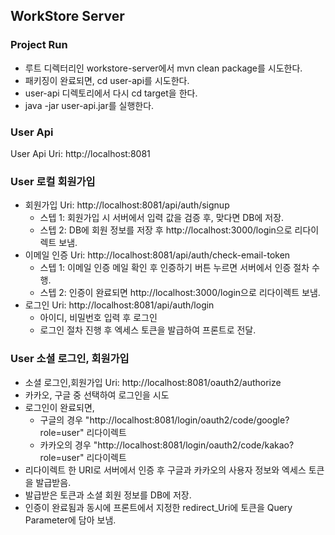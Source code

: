 ## WorkStore Server

### Project Run

- 루트 디렉터리인 workstore-server에서 mvn clean package를 시도한다.
- 패키징이 완료되면, cd user-api를 시도한다.
- user-api 디렉토리에서 다시 cd target을 한다.
- java -jar user-api.jar를 실행한다.

### User Api

User Api Uri: http://localhost:8081

### User 로컬 회원가입

- 회원가입 Uri: http://localhost:8081/api/auth/signup
  - 스텝 1: 회원가입 시 서버에서 입력 값을 검증 후, 맞다면 DB에 저장.
  - 스텝 2: DB에 회원 정보를 저장 후 http://localhost:3000/login으로 리다이렉트 보냄.
- 이메일 인증 Uri: http://localhost:8081/api/auth/check-email-token
  - 스텝 1: 이메일 인증 메일 확인 후 인증하기 버튼 누르면 서버에서 인증 절차 수행.
  - 스텝 2: 인증이 완료되면 http://localhost:3000/login으로 리다이렉트 보냄.
- 로그인 Uri: http://localhost:8081/api/auth/login
  - 아이디, 비밀번호 입력 후 로그인
  - 로그인 절차 진행 후 엑세스 토큰을 발급하여 프론트로 전달.
  
### User 소셜 로그인, 회원가입

- 소셜 로그인,회원가입 Uri: http://localhost:8081/oauth2/authorize
- 카카오, 구글 중 선택하여 로그인을 시도
- 로그인이 완료되면,
  - 구글의 경우 "http://localhost:8081/login/oauth2/code/google?role=user" 리다이렉트
  - 카카오의 경우 "http://localhost:8081/login/oauth2/code/kakao?role=user" 리다이렉트
- 리다이렉트 한 URI로 서버에서 인증 후 구글과 카카오의 사용자 정보와 엑세스 토큰을 발급받음.
- 발급받은 토큰과 소셜 회원 정보를 DB에 저장.
- 인증이 완료됨과 동시에 프론트에서 지정한 redirect_Uri에 토큰을 Query Parameter에 담아 보냄.

